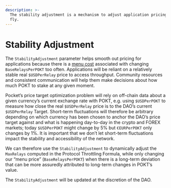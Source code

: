 ```yaml
---
description: >-
  The stability adjustment is a mechanism to adjust application pricing on the
  fly.
---
```


# Stability Adjustment

The `StabilityAdjustment` parameter helps smooth out pricing for applications because there is a [menu cost](https://en.m.wikipedia.org/wiki/Menu_cost) associated with changing `BaseRelaysPerPOKT` too often. Applications will be reliant on a relatively stable real `$USDPerRelay` price to access throughput. Community resources and consistent communication will help them make decisions about how much POKT to stake at any given moment.

Pocket’s price target optimization problem will rely on off-chain data about a given currency’s current exchange rate with POKT, e.g. using `$USDPerPOKT` to measure how close the real `$USDPerRelay` price is to the DAO’s current `$USDPerRelay` Target. Short-term fluctuations will therefore be arbitrary depending on which currency has been chosen to anchor the DAO’s price target against and what is happening day-to-day in the crypto and FOREX markets; today `$USDPerPOKT` might change by 5% but `€EURPerPOKT` only changes by 1%. It is important that we don’t let short-term fluctuations impact the stability and accessibility of the network.

We can therefore use the `StabilityAdjustment` to dynamically adjust the `MaxRelays` computed in the Protocol Throttling Formula, while only changing our “menu price” \(`BaseRelaysPerPOKT`\) when there is a long-term deviation that can be more assuredly attributed to long-term changes in POKT’s value. 

The `StabilityAdjustment` will be updated at the discretion of the DAO.

